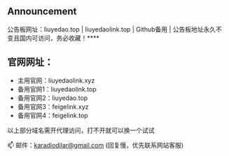 ## Announcement
公告板网址：liuyedao.top | liuyedaolink.top | Github备用 | 公告板地址永久不变且国内可访问，务必收藏！****
<!---
winlookbit/winlookbit is a ✨ special ✨ repository because its `README.md` (this file) appears on your GitHub profile.
You can click the Preview link to take a look at your changes.
--->
## 官网网址：
- 主用官网：liuyedaolink.xyz
- 备用官网1：liuyedaolink.top
- 备用官网2：liuyedao.top
- 备用官网3：feigelink.xyz
- 备用官网4：feigelink.top

以上部分域名需开代理访问，打不开就可以换一个试试

📫 邮件：karadiodilar@gmail.com (回复慢，优先联系网站客服)
